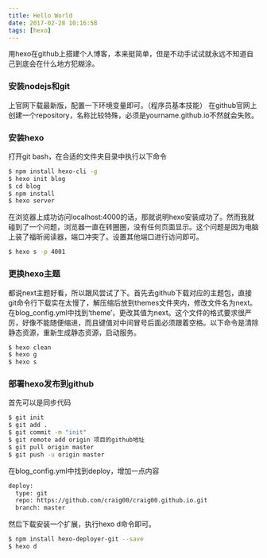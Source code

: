 ```yaml
---
title: Hello World
date: 2017-02-28 10:16:58
tags: [hexo]
---
```

用hexo在github上搭建个人博客，本来挺简单，但是不动手试试就永远不知道自己到底会在什么地方犯糊涂。


### 安装nodejs和git

上官网下载最新版，配置一下环境变量即可。（程序员基本技能）
在github官网上创建一个repository，名称比较特殊，必须是yourname.github.io不然就会失败。

### 安装hexo

打开git bash，在合适的文件夹目录中执行以下命令
``` bash
$ npm install hexo-cli -g
$ hexo init blog
$ cd blog
$ npm install
$ hexo server
```
在浏览器上成功访问localhost:4000的话，那就说明hexo安装成功了。然而我就碰到了一个问题，浏览器一直在转圈圈，没有任何页面显示。这个问题是因为电脑上装了福昕阅读器，端口冲突了。设置其他端口进行访问即可。
``` bash
$ hexo s -p 4001
```


### 更换hexo主题

都说next主题好看，所以跟风尝试了下。首先去github下载对应的主题包，直接git命令行下载实在太慢了，解压缩后放到themes文件夹内，修改文件名为next。在blog\_config.yml中找到‘theme’，更改其值为next。这个文件的格式要求很严厉，好像不能随便缩进，而且键值对中间冒号后面必须跟着空格。以下命令是清除静态资源，重新生成静态资源，启动服务。
``` bash
$ hexo clean
$ hexo g
$ hexo s
```


### 部署hexo发布到github

首先可以是同步代码
``` bash
$ git init  
$ git add .
$ git commit -m "init" 
$ git remote add origin 项目的github地址 
$ git pull origin master  
$ git push -u origin master
```
在blog\_config.yml中找到deploy，增加一点内容

``` bash
deploy:
  type: git
  repo: https://github.com/craig00/craig00.github.io.git
  branch: master
```
然后下载安装一个扩展，执行hexo d命令即可。
``` bash
$ npm install hexo-deployer-git --save
$ hexo d
```